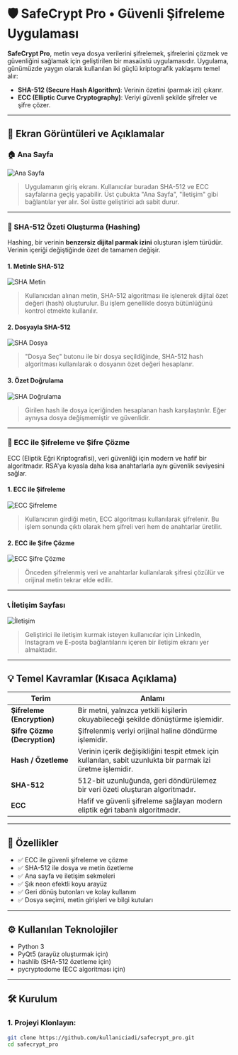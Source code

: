 # 🛡️ SafeCrypt Pro • Güvenli Şifreleme Uygulaması

**SafeCrypt Pro**, metin veya dosya verilerini şifrelemek, şifrelerini çözmek ve güvenliğini sağlamak için geliştirilen bir masaüstü uygulamasıdır. Uygulama, günümüzde yaygın olarak kullanılan iki güçlü kriptografik yaklaşımı temel alır:

- **SHA-512 (Secure Hash Algorithm)**: Verinin özetini (parmak izi) çıkarır.
- **ECC (Elliptic Curve Cryptography)**: Veriyi güvenli şekilde şifreler ve şifre çözer.

---

## 📸 Ekran Görüntüleri ve Açıklamalar

### 🏠 Ana Sayfa
![Ana Sayfa](https://github.com/user-attachments/assets/4fa5e448-e4e4-4cee-95f9-b52cec106dd0)

> Uygulamanın giriş ekranı. Kullanıcılar buradan SHA-512 ve ECC sayfalarına geçiş yapabilir. Üst çubukta "Ana Sayfa", "İletişim" gibi bağlantılar yer alır. Sol üstte geliştirici adı sabit durur.

---

### 🔐 SHA-512 Özeti Oluşturma (Hashing)

Hashing, bir verinin **benzersiz dijital parmak izini** oluşturan işlem türüdür. Verinin içeriği değiştiğinde özet de tamamen değişir.

#### 1. Metinle SHA-512
![SHA Metin](https://github.com/user-attachments/assets/af3a628b-5453-4bc4-bbfc-cc2751750e87)

> Kullanıcıdan alınan metin, SHA-512 algoritması ile işlenerek dijital özet değeri (hash) oluşturulur. Bu işlem genellikle dosya bütünlüğünü kontrol etmekte kullanılır.

#### 2. Dosyayla SHA-512
![SHA Dosya](https://github.com/user-attachments/assets/8bb9f30c-0090-42dc-8345-d68bd092c244)

> "Dosya Seç" butonu ile bir dosya seçildiğinde, SHA-512 hash algoritması kullanılarak o dosyanın özet değeri hesaplanır.

#### 3. Özet Doğrulama
![SHA Doğrulama](https://github.com/user-attachments/assets/b2613047-d6c5-4157-98ef-488fcde10ea2)

> Girilen hash ile dosya içeriğinden hesaplanan hash karşılaştırılır. Eğer aynıysa dosya değişmemiştir ve güvenlidir.

---

### 🔐 ECC ile Şifreleme ve Şifre Çözme

ECC (Eliptik Eğri Kriptografisi), veri güvenliği için modern ve hafif bir algoritmadır. RSA'ya kıyasla daha kısa anahtarlarla aynı güvenlik seviyesini sağlar.

#### 1. ECC ile Şifreleme
![ECC Şifreleme](https://github.com/user-attachments/assets/8a01f152-ba7f-4654-babb-f019db3fe1f6)

> Kullanıcının girdiği metin, ECC algoritması kullanılarak şifrelenir. Bu işlem sonunda çıktı olarak hem şifreli veri hem de anahtarlar üretilir.

#### 2. ECC ile Şifre Çözme
![ECC Şifre Çözme](https://github.com/user-attachments/assets/d95e036c-ffa8-4a92-b724-7c16c71b5f1b)

> Önceden şifrelenmiş veri ve anahtarlar kullanılarak şifresi çözülür ve orijinal metin tekrar elde edilir.

---

### 📞 İletişim Sayfası
![İletişim](https://github.com/user-attachments/assets/39b6b577-67e5-4c64-b4ba-4ea48598dcd3)

> Geliştirici ile iletişim kurmak isteyen kullanıcılar için LinkedIn, Instagram ve E-posta bağlantılarını içeren bir iletişim ekranı yer almaktadır.

---

## 💡 Temel Kavramlar (Kısaca Açıklama)

| Terim | Anlamı |
|------|--------|
| **Şifreleme (Encryption)** | Bir metni, yalnızca yetkili kişilerin okuyabileceği şekilde dönüştürme işlemidir. |
| **Şifre Çözme (Decryption)** | Şifrelenmiş veriyi orijinal haline döndürme işlemidir. |
| **Hash / Özetleme** | Verinin içerik değişikliğini tespit etmek için kullanılan, sabit uzunlukta bir parmak izi üretme işlemidir. |
| **SHA-512** | 512-bit uzunluğunda, geri döndürülemez bir veri özeti oluşturan algoritmadır. |
| **ECC** | Hafif ve güvenli şifreleme sağlayan modern eliptik eğri tabanlı algoritmadır. |

---

## 🔧 Özellikler

- ✅ ECC ile güvenli şifreleme ve çözme  
- ✅ SHA-512 ile dosya ve metin özetleme  
- ✅ Ana sayfa ve iletişim sekmeleri  
- ✅ Şık neon efektli koyu arayüz  
- ✅ Geri dönüş butonları ve kolay kullanım  
- ✅ Dosya seçimi, metin girişleri ve bilgi kutuları  

---

## ⚙️ Kullanılan Teknolojiler

- Python 3  
- PyQt5 (arayüz oluşturmak için)  
- hashlib (SHA-512 özetleme için)  
- pycryptodome (ECC algoritması için)

---

## 🛠️ Kurulum

### 1. Projeyi Klonlayın:
```bash
git clone https://github.com/kullaniciadi/safecrypt_pro.git
cd safecrypt_pro
